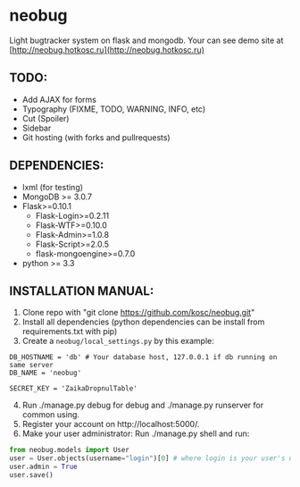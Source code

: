 neobug
======

Light bugtracker system on flask and mongodb. Your can see demo site at [http://neobug.hotkosc.ru](http://neobug.hotkosc.ru)

TODO:
-----
* Add AJAX for forms
* Typography (FIXME, TODO, WARNING, INFO, etc)
* Cut (Spoiler)
* Sidebar
* Git hosting (with forks and pullrequests)

DEPENDENCIES:
-------------
* lxml (for testing)
* MongoDB >= 3.0.7
* Flask>=0.10.1
  * Flask-Login>=0.2.11
  * Flask-WTF>=0.10.0
  * Flask-Admin>=1.0.8
  * Flask-Script>=2.0.5
  * flask-mongoengine>=0.7.0
* python >= 3.3

INSTALLATION MANUAL:
--------------------

1. Clone repo with "git clone https://github.com/kosc/neobug.git"
2. Install all dependencies (python dependencies can be install from requirements.txt with pip)
3. Create a `neobug/local_settings.py` by this example:
```
DB_HOSTNAME = 'db' # Your database host, 127.0.0.1 if db running on same server
DB_NAME = 'neobug'

SECRET_KEY = 'ZaikaDropnulTable'
```
4. Run ./manage.py debug for debug and ./manage.py runserver for common using.
5. Register your account on http://localhost:5000/.
6. Make your user administrator:
  Run ./manage.py shell and run:
  
```python
from neobug.models import User
user = User.objects(username="login")[0] # where login is your user's username from step 4.
user.admin = True
user.save()
```
